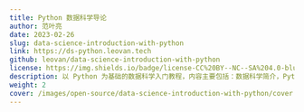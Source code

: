 ```yaml
---
title: Python 数据科学导论
author: 范叶亮
date: 2023-02-26
slug: data-science-introduction-with-python
link: https://ds-python.leovan.tech
github: leovan/data-science-introduction-with-python
license: https://img.shields.io/badge/license-CC%20BY--NC--SA%204.0-blue.svg
description: 以 Python 为基础的数据科学入门教程，内容主要包括：数据科学简介，Python 简介，数据分析基础，数据可视化，统计分析基础，特征工程，模型评估 & 超参数优化，分类算法，聚类算法，时间序列算法，深度学习算法，可重复性研究等。
weight: 2
cover: /images/open-source/data-science-introduction-with-python/cover.png
---
```

